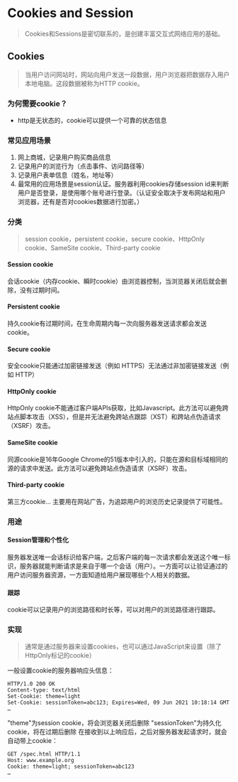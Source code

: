 # Cookies and Session

> Cookies和Sessions是密切联系的，是创建丰富交互式网络应用的基础。

## Cookies

> 当用户访问网站时，网站向用户发送一段数据，用户浏览器把数据存入用户本地电脑。这段数据被称为HTTP cookie。

### 为何需要cookie？
* http是无状态的，cookie可以提供一个可靠的状态信息

### 常见应用场景
1. 网上商城，记录用户购买商品信息
2. 记录用户的浏览行为（点击事件、访问路径等）
3. 记录用户表单信息（姓名，地址等）
4. 最常用的应用场景是session认证。服务器利用cookies存储session id来判断用户是否登录，是使用哪个账号进行登录。（认证安全取决于发布网站和用户浏览器，还有是否对cookies数据进行加密。）


### 分类
> session cookie，persistent cookie，secure cookie、HttpOnly cookie、SameSite cookie、Third-party cookie

#### Session cookie
会话cookie（内存cookie、瞬时cookie）由浏览器控制，当浏览器关闭后就会删除，没有过期时间。

#### Persistent cookie
持久cookie有过期时间，在生命周期内每一次向服务器发送请求都会发送cookie。

#### Secure cookie
安全cookie只能通过加密链接发送（例如 HTTPS）无法通过非加密链接发送（例如 HTTP）

#### HttpOnly cookie
HttpOnly cookie不能通过客户端APIs获取，比如Javascript。此方法可以避免跨站点脚本攻击（XSS），但是并无法避免跨站点跟踪（XST）和跨站点伪造请求（XSRF）攻击。

#### SameSite cookie
同源cookie是16年Google Chrome的51版本中引入的，只能在源和目标域相同的源的请求中发送。此方法可以避免跨站点伪造请求（XSRF）攻击。

#### Third-party cookie
第三方cookie...
主要用在网站广告，为追踪用户的浏览历史记录提供了可能性。

### 用途

#### Session管理和个性化
服务器发送唯一会话标识给客户端，之后客户端的每一次请求都会发送这个唯一标识，服务器就能判断请求是来自于哪一个会话（用户）。一方面可以让验证通过的用户访问服务器资源，一方面知道给用户展现哪些个人相关的数据。
#### 跟踪
cookie可以记录用户的浏览路径和时长等，可以对用户的浏览路径进行跟踪。

### 实现
> 通常是通过服务器来设置cookies，也可以通过JavaScript来设置（除了HttpOnly标记的cookie）   

一般设置cookie的服务器响应头信息：
```
HTTP/1.0 200 OK
Content-type: text/html
Set-Cookie: theme=light
Set-Cookie: sessionToken=abc123; Expires=Wed, 09 Jun 2021 10:18:14 GMT
…
```
"theme"为session cookie，将会浏览器关闭后删除
"sessionToken"为持久化cookie，将在过期后删除
在接收到以上响应后，之后对服务器发起请求时，就会自动带上cookie：
```
GET /spec.html HTTP/1.1
Host: www.example.org
Cookie: theme=light; sessionToken=abc123
…
```